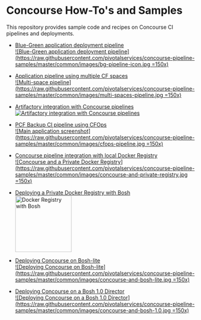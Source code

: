 # Concourse How-To's and Samples

This repository provides sample code and recipes on Concourse CI pipelines and deployments.

- [Blue-Green application deployment pipeline](https://github.com/pivotalservices/concourse-pipeline-samples/tree/master/blue-green-app-deployment)  
[![Blue-Green application deployment pipeline](https://raw.githubusercontent.com/pivotalservices/concourse-pipeline-samples/master/common/images/bg-pipeline-icon.jpg =150x)](https://github.com/pivotalservices/concourse-pipeline-samples/tree/master/blue-green-app-deployment)

- [Application pipeline using multiple CF spaces](https://github.com/lsilvapvt/sample-app-pipeline)  
[![Multi-space pipeline](https://raw.githubusercontent.com/pivotalservices/concourse-pipeline-samples/master/common/images/multi-spaces-pipeline.jpg =150x)](https://github.com/lsilvapvt/sample-app-pipeline)

- [Artifactory integration with Concourse pipelines](https://github.com/pivotalservices/concourse-pipeline-samples/tree/master/artifactory-integration)  
[![Artifactory integration with Concourse pipelines](https://raw.githubusercontent.com/pivotalservices/concourse-pipeline-samples/master/common/images/concourse-and-artifactory.png)](https://github.com/pivotalservices/concourse-pipeline-samples/tree/master/artifactory-integration)

- [PCF Backup CI pipeline using CFOps](https://github.com/pivotalservices/concourse-pipeline-samples/tree/master/pcf-cfops-backup)  
[![Main application screenshot](https://raw.githubusercontent.com/pivotalservices/concourse-pipeline-samples/master/common/images/cfops-pipeline.jpg =150x)](https://github.com/pivotalservices/concourse-pipeline-samples/tree/master/pcf-cfops-backup)  

- [Concourse pipeline integration with local Docker Registry](https://github.com/pivotalservices/concourse-pipeline-samples/tree/master/private-docker-registry)  
[![Concourse and a Private Docker Registry](https://raw.githubusercontent.com/pivotalservices/concourse-pipeline-samples/master/common/images/concourse-and-private-registry.jpg =150x)](https://github.com/pivotalservices/concourse-pipeline-samples/tree/master/private-docker-registry)

- [Deploying a Private Docker Registry with Bosh](https://github.com/pivotalservices/concourse-pipeline-samples/tree/master/private-docker-registry/docker-registry-release)  
[<img src="https://raw.githubusercontent.com/pivotalservices/concourse-pipeline-samples/master/common/images/docker-and-bosh.jpg" alt="Docker Registry with Bosh" style="width: 150px;"/>](https://github.com/pivotalservices/concourse-pipeline-samples/tree/master/private-docker-registry/docker-registry-release)

- [Deploying Concourse on Bosh-lite](https://github.com/pivotalservices/concourse-pipeline-samples/tree/master/concourse-on-bosh-lite)  
[![Deploying Concourse on Bosh-lite](https://raw.githubusercontent.com/pivotalservices/concourse-pipeline-samples/master/common/images/concourse-and-bosh-lite.jpg =150x)](https://github.com/pivotalservices/concourse-pipeline-samples/tree/master/concourse-on-bosh-lite)

- [Deploying Concourse on a Bosh 1.0 Director](https://github.com/pivotalservices/concourse-pipeline-samples/tree/master/concourse-on-bosh-1.0)  
[![Deploying Concourse on a Bosh 1.0 Director](https://raw.githubusercontent.com/pivotalservices/concourse-pipeline-samples/master/common/images/concourse-and-bosh-1.0.jpg =150x)](https://github.com/pivotalservices/concourse-pipeline-samples/tree/master/concourse-on-bosh-1.0)
